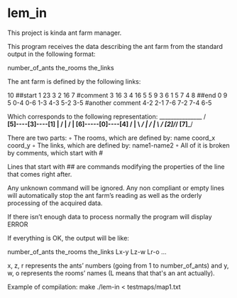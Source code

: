# lem_in
 This project is kinda ant farm manager.

This program receives the data describing the ant farm from the standard output in the following format:

number_of_ants
the_rooms
the_links

The ant farm is defined by the following links:

10
##start
1 23 3
2 16 7
#comment
3 16 3
4 16 5
5 9 3
6 1 5
7 4 8
##end
0 9 5
0-4
0-6
1-3
4-3
5-2
3-5
#another comment
4-2
2-1
7-6
7-2
7-4
6-5

Which corresponds to the following representation:
           _______________
          /               \
  ______[5]----[3]----[1]  |
 /              |    /     |
[6]-----[0]----[4]  /      |
 \   _________/ |  /       |
  \ /          [2]/_______/
  [7]_________/

There are two parts:
◦ The rooms, which are defined by: name coord_x coord_y
◦ The links, which are defined by: name1-name2
◦ All of it is broken by comments, which start with #

Lines that start with ## are commands modifying the properties of the line that comes right after.

Any unknown command will be ignored.
Any non compliant or empty lines will automatically stop the ant farm’s reading as well as the orderly processing of the acquired data.

If there isn’t enough data to process normally the program will display ERROR

If everything is OK, the output will be like:

number_of_ants
the_rooms
the_links
Lx-y Lz-w Lr-o ...

x, z, r represents the ants’ numbers (going from 1 to number_of_ants) and y, w, o represents the rooms’ names (L means that that's an ant actually).

Example of compilation:
make
./lem-in < testmaps/map1.txt